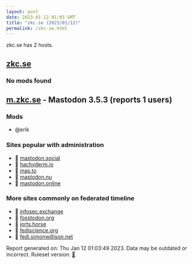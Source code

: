 ```yaml
---
layout: post
date: 2023-01-12 01:03 GMT
title: "zkc.se (2023/01/12)"
permalink: /zkc-se.html
---
```


zkc.se has 2 hosts.

## [zkc.se](https://zkc.se)

### No mods found

## [m.zkc.se](https://m.zkc.se) - Mastodon 3.5.3 (reports 1 users)

### Mods
 * @erik

### Sites popular with administration

* 🐘 [mastodon.social](/mastodon-social.html)
* 🐘 [hachyderm.io](/hachyderm-io.html)
* 🐘 [mas.to](/mas-to.html)
* 🐘 [mastodon.nu](/mastodon-nu.html)
* 🐘 [mastodon.online](/mastodon-online.html)

### More sites commonly on federated timeline

* 🐘 [infosec.exchange](/infosec-exchange.html)
* 🐘 [fosstodon.org](/fosstodon-org.html)
* 🐘 [jorts.horse](/jorts-horse.html)
* 🐘 [fediscience.org](/fediscience-org.html)
* 🐘 [fedi.simonwillison.net](/fedi-simonwillison-net.html)

Report generated on: Thu Jan 12 01:03:49 2023. Data may be outdated or incorrect.
Ruleset version: [🧁](/version-cupcake)
